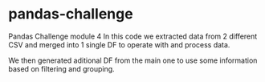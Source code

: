 # pandas-challenge
Pandas Challenge module 4
In this code we extracted data from 2 different CSV and merged into 1 single DF to operate with and process data.

We then generated aditional DF from the main one to use some information based on filtering and grouping.

